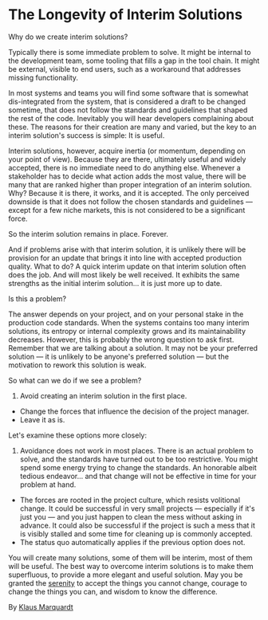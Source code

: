 # The Longevity of Interim Solutions

Why do we create interim solutions?

Typically there is some immediate problem to solve. It might be internal to the development team, some tooling that fills a gap in the tool chain. It might be external, visible to end users, such as a workaround that addresses missing functionality.

In most systems and teams you will find some software that is somewhat dis-integrated from the system, that is considered a draft to be changed sometime, that does not follow the standards and guidelines that shaped the rest of the code. Inevitably you will hear developers complaining about these. The reasons for their creation are many and varied, but the key to an interim solution's success is simple: It is useful.

Interim solutions, however, acquire inertia (or momentum, depending on your point of view). Because they are there, ultimately useful and widely accepted, there is no immediate need to do anything else. Whenever a stakeholder has to decide what action adds the most value, there will be many that are ranked higher than proper integration of an interim solution. Why? Because it is there, it works, and it is accepted. The only perceived downside is that it does not follow the chosen standards and guidelines — except for a few niche markets, this is not considered to be a significant force.

So the interim solution remains in place. Forever.

And if problems arise with that interim solution, it is unlikely there will be provision for an update that brings it into line with accepted production quality. What to do? A quick interim update on that interim solution often does the job. And will most likely be well received. It exhibits the same strengths as the initial interim solution... it is just more up to date.

Is this a problem?

The answer depends on your project, and on your personal stake in the production code standards. When the systems contains too many interim solutions, its entropy or internal complexity grows and its maintainability decreases. However, this is probably the wrong question to ask first. Remember that we are talking about a solution. It may not be your preferred solution — it is unlikely to be anyone's preferred solution — but the motivation to rework this solution is weak.

So what can we do if we see a problem?

1. Avoid creating an interim solution in the first place.
- Change the forces that influence the decision of the project manager.
- Leave it as is.

Let's examine these options more closely:

1. Avoidance does not work in most places. There is an actual problem to solve, and the standards have turned out to be too restrictive. You might spend some energy trying to change the standards. An honorable albeit tedious endeavor... and that change will not be effective in time for your problem at hand.
- The forces are rooted in the project culture, which resists volitional change. It could be successful in very small projects — especially if it's just you — and you just happen to clean the mess without asking in advance. It could also be successful if the project is such a mess that it is visibly stalled and some time for cleaning up is commonly accepted.
- The status quo automatically applies if the previous option does not.

You will create many solutions, some of them will be interim, most of them will be useful. The best way to overcome interim solutions is to make them superfluous, to provide a more elegant and useful solution. May you be granted the [serenity](http://en.wikipedia.org/wiki/Serenity_prayer) to accept the things you cannot change, courage to change the things you can, and wisdom to know the difference.

By [Klaus Marquardt](http://programmer.97things.oreilly.com/wiki/index.php/Klaus_Marquardt)